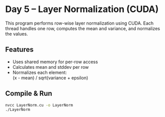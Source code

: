 # Day 5 – Layer Normalization (CUDA)

This program performs row-wise layer normalization using CUDA. Each thread handles one row, computes the mean and variance, and normalizes the values.

## Features
- Uses shared memory for per-row access
- Calculates mean and stddev per row
- Normalizes each element:  
  (x - mean) / sqrt(variance + epsilon)

## Compile & Run
```bash
nvcc LayerNorm.cu -o LayerNorm
./LayerNorm
